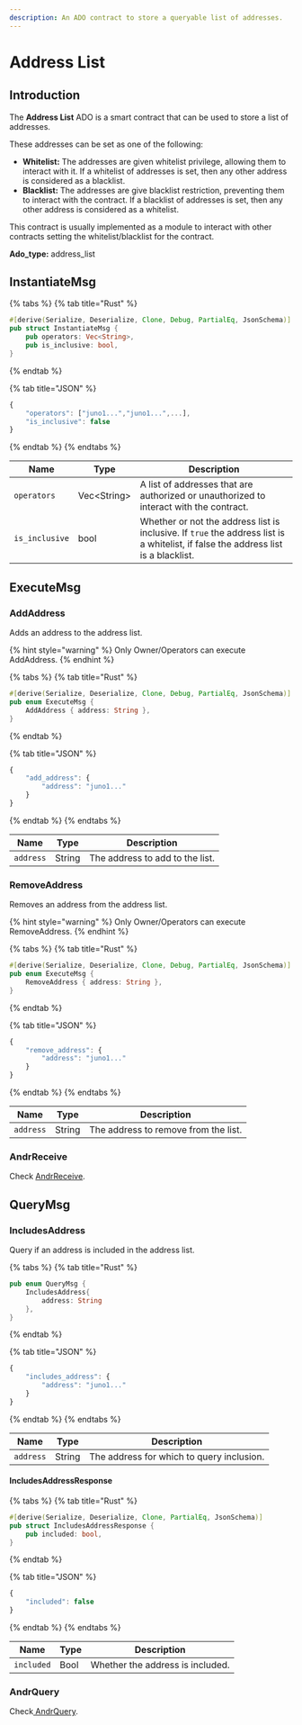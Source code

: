 ```yaml
---
description: An ADO contract to store a queryable list of addresses.
---
```


# Address List

## Introduction

The **Address List** ADO is a smart contract that can be used to store a list of addresses.&#x20;

These addresses can be set as one of the following:

* **Whitelist:** The addresses are given whitelist privilege, allowing them to  interact with it. If a whitelist of addresses is set, then any other address is considered as a blacklist.
* **Blacklist:** The addresses are give blacklist restriction, preventing them to interact with the contract. If a blacklist of addresses is set, then any other address is considered as a whitelist.

This contract is usually implemented as a module to interact with other contracts setting the whitelist/blacklist for the contract.

**Ado\_type:** address\_list

## InstantiateMsg

{% tabs %}
{% tab title="Rust" %}
```rust
#[derive(Serialize, Deserialize, Clone, Debug, PartialEq, JsonSchema)]
pub struct InstantiateMsg {
    pub operators: Vec<String>,
    pub is_inclusive: bool,
}
```
{% endtab %}

{% tab title="JSON" %}
```javascript
{
    "operators": ["juno1...","juno1...",...],
    "is_inclusive": false
}
```
{% endtab %}
{% endtabs %}

| Name           | Type         | Description                                                                                                                        |
| -------------- | ------------ | ---------------------------------------------------------------------------------------------------------------------------------- |
| `operators`    | Vec\<String> | A list of addresses that are authorized or unauthorized to interact with the contract.                                             |
| `is_inclusive` | bool         | Whether or not the address list is inclusive. If `true` the address list is a whitelist, if false the address list is a blacklist. |

## ExecuteMsg

### AddAddress

Adds an address to the address list.

{% hint style="warning" %}
Only Owner/Operators can execute AddAddress.
{% endhint %}

{% tabs %}
{% tab title="Rust" %}
```rust
#[derive(Serialize, Deserialize, Clone, Debug, PartialEq, JsonSchema)]
pub enum ExecuteMsg {
    AddAddress { address: String },
}
```
{% endtab %}

{% tab title="JSON" %}
```javascript
{
    "add_address": {
        "address": "juno1..."
    }    
}
```
{% endtab %}
{% endtabs %}

| Name      | Type   | Description                     |
| --------- | ------ | ------------------------------- |
| `address` | String | The address to add to the list. |

### RemoveAddress

Removes an address from the address list.

{% hint style="warning" %}
Only Owner/Operators can execute RemoveAddress.
{% endhint %}

{% tabs %}
{% tab title="Rust" %}
```rust
#[derive(Serialize, Deserialize, Clone, Debug, PartialEq, JsonSchema)]
pub enum ExecuteMsg {
    RemoveAddress { address: String },
}
```
{% endtab %}

{% tab title="JSON" %}
```javascript
{
    "remove_address": {
        "address": "juno1..."
    }
}
```
{% endtab %}
{% endtabs %}

| Name      | Type   | Description                          |
| --------- | ------ | ------------------------------------ |
| `address` | String | The address to remove from the list. |

### AndrReceive

Check [AndrReceive](../../ado\_base/andrreceive-andrquery.md#andrrecieve).

## QueryMsg

### IncludesAddress

Query if an address is included in the address list.

{% tabs %}
{% tab title="Rust" %}
```rust
pub enum QueryMsg {
    IncludesAddress{
        address: String
    },
}
```
{% endtab %}

{% tab title="JSON" %}
```javascript
{
    "includes_address": {
        "address": "juno1..."
    }
}
```
{% endtab %}
{% endtabs %}

| Name      | Type   | Description                               |
| --------- | ------ | ----------------------------------------- |
| `address` | String | The address for which to query inclusion. |

#### IncludesAddressResponse

{% tabs %}
{% tab title="Rust" %}
```rust
#[derive(Serialize, Deserialize, Clone, PartialEq, JsonSchema)]
pub struct IncludesAddressResponse {
    pub included: bool,
}
```
{% endtab %}

{% tab title="JSON" %}
```javascript
{
    "included": false
}
```
{% endtab %}
{% endtabs %}

| Name       | Type | Description                      |
| ---------- | ---- | -------------------------------- |
| `included` | Bool | Whether the address is included. |

### AndrQuery

Check[ AndrQuery](../../ado\_base/andrreceive-andrquery.md#andrquery).
